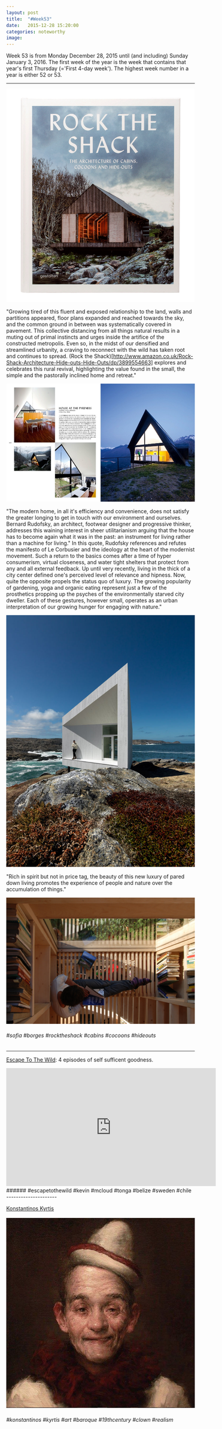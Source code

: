 ```yaml
---
layout: post
title:  "#Week53"
date:   2015-12-28 15:20:00
categories: noteworthy
image:
---
```

Week 53 is from Monday December 28, 2015 until (and including) Sunday January 3, 2016. 
The first week of the year is the week that contains that year's first Thursday (='First 4-day week'). 
The highest week number in a year is either 52 or 53.

------------------
![](/assets/article_images/2015-12-28-week53/rocktheshack.gif)

"Growing tired of this fluent and exposed relationship to the land, walls and partitions appeared, floor plans expanded and reached towards the sky, and the common ground in between was systematically covered in pavement.
This collective distancing from all things natural results in a muting out of primal instincts and urges inside the artifice of the constructed metropolis. 
Even so, in the midst of our densified and streamlined urbanity, a craving to reconnect with the wild has taken root and continues to spread. 
(Rock the Shack)[http://www.amazon.co.uk/Rock-Shack-Architecture-Hide-outs-Hide-Outs/dp/3899554663] explores and celebrates this rural revival, highlighting the value found in the small, the simple and the pastorally inclined home and retreat."

![](/assets/article_images/2015-12-28-week53/rocktheshack1.jpeg)

"The modern home, in all it's efficiency and convenience, does not satisfy the greater longing to get in touch with our environment and ourselves.
Bernard Rudofsky, an architect, footwear designer and progressive thinker, addresses this waining interest in sheer utilitarianism arguing that the house has to become again what it was in the past: an instrument for living rather than a machine for living." 
In this quote, Rudofsky references and refutes the manifesto of Le Corbusier and the ideology at the heart of the modernist movement. 
Such a return to the basics comes after a time of hyper consumerism, virtual closeness, and water tight shelters that protect from any and all external feedback.
Up until very recently, living in the thick of a city center defined one's perceived level of relevance and hipness. Now, quite the opposite propels the status quo of luxury. 
The growing popularity of gardening, yoga and organic eating represent just a few of the prosthetics propping up the psyches of the environmentally starved city dweller. 
Each of these gestures, however small, operates as an urban interpretation of our growing hunger for engaging with nature." 

![](/assets/article_images/2015-12-28-week53/rocktheshack2.jpg)

"Rich in spirit but not in price tag, the beauty of this new luxury of pared down living promotes the experience of people and nature over the accumulation of things."

![](/assets/article_images/2015-12-28-week53/rocktheshack3.jpg)

###### #sofia #borges #rocktheshack #cabins #cocoons #hideouts

--------------------

[Escape To The Wild](http://www.channel4.com/programmes/kevin-mcclouds-escape-to-the-wild/on-demand): 4 episodes of self sufficent goodness.

<iframe width="560" height="315" src="https://www.youtube.com/embed/yyEalxrKgXY" frameborder="0" allowfullscreen></iframe>
<br>
###### #escapetothewild #kevin #mcloud #tonga #belize #sweden #chile
---------------------

[Konstantinos Kyrtis](https://www.instagram.com/konstantinos_kyrtis_art/)
<br>
<br>
![](/assets/article_images/2015-12-28-week53/clown-konstantinos-kyrtis.png)

###### #konstantinos #kyrtis #art  #baroque #19thcentury #clown #realism
